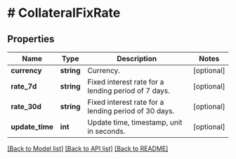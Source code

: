 # # CollateralFixRate

## Properties

Name | Type | Description | Notes
------------ | ------------- | ------------- | -------------
**currency** | **string** | Currency. | [optional] 
**rate_7d** | **string** | Fixed interest rate for a lending period of 7 days. | [optional] 
**rate_30d** | **string** | Fixed interest rate for a lending period of 30 days. | [optional] 
**update_time** | **int** | Update time, timestamp, unit in seconds. | [optional] 

[[Back to Model list]](../../README.md#documentation-for-models) [[Back to API list]](../../README.md#documentation-for-api-endpoints) [[Back to README]](../../README.md)
